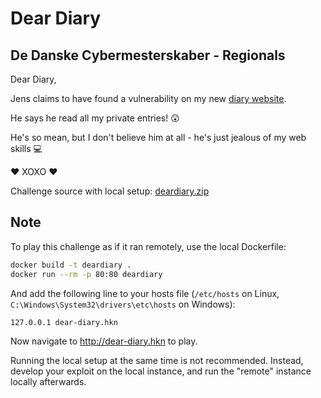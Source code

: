 # Dear Diary

## De Danske Cybermesterskaber - Regionals

Dear Diary,

Jens claims to have found a vulnerability on my new [diary website](http://dear-diary.hkn).

He says he read all my private entries! 😲

He's so mean, but I don't believe him at all - he's just jealous of my web skills 💻

❤️ XOXO ❤️

Challenge source with local setup: [deardiary.zip](deardiary.zip)

## Note

To play this challenge as if it ran remotely, use the local Dockerfile:

```bash
docker build -t deardiary .
docker run --rm -p 80:80 deardiary
```

And add the following line to your hosts file (`/etc/hosts` on Linux, `C:\Windows\System32\drivers\etc\hosts` on Windows):

```
127.0.0.1 dear-diary.hkn
```

Now navigate to http://dear-diary.hkn to play.

Running the local setup at the same time is not recommended.
Instead, develop your exploit on the local instance, and run the "remote" instance locally afterwards.
